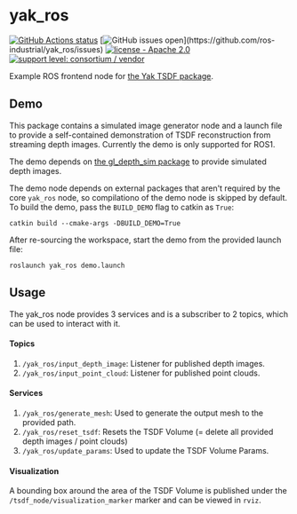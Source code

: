 # yak_ros

[![GitHub Actions status](https://github.com/ros-industrial/yak_ros/workflows/CI/badge.svg?branch=master)](https://github.com/ros-industrial/yak_ros/actions)
[![GitHub issues open](https://img.shields.io/github/issues/ros-industrial/yak_ros.svg?)](https://github.com/ros-industrial/yak_ros/issues)
[![license - Apache 2.0](https://img.shields.io/badge/License-Apache%202.0-blue.svg)](https://opensource.org/licenses/Apache-2.0)
[![support level: consortium / vendor](https://img.shields.io/badge/support%20level-consortium%20/%20vendor-brightgreen.png)](http://rosindustrial.org/news/2016/10/7/better-supporting-a-growing-ros-industrial-software-platform)

Example ROS frontend node for [the Yak TSDF package](https://github.com/ros-industrial/yak).

## Demo

This package contains a simulated image generator node and a launch file to provide a self-contained demonstration of TSDF reconstruction from streaming depth images. Currently the demo is only supported for ROS1.

The demo depends on [the gl_depth_sim package](https://github.com/Jmeyer1292/gl_depth_sim) to provide simulated depth images.

The demo node depends on external packages that aren't required by the core `yak_ros` node, so compilationo of the demo node is skipped by default. To build the demo, pass the `BUILD_DEMO` flag to catkin as `True`:

```
catkin build --cmake-args -DBUILD_DEMO=True
```

After re-sourcing the workspace, start the demo from the provided launch file:

```
roslaunch yak_ros demo.launch
```


## Usage

The yak_ros node provides 3 services and is a subscriber to 2 topics, which can be used to interact with it.


#### Topics

1. `/yak_ros/input_depth_image`: Listener for published depth images.
2. `/yak_ros/input_point_cloud`: Listener for published point clouds.


#### Services

1. `/yak_ros/generate_mesh`: Used to generate the output mesh to the provided path.
2. `/yak_ros/reset_tsdf`: Resets the TSDF Volume (= delete all provided depth images / point clouds)
3. `/yak_ros/update_params`: Used to update the TSDF Volume Params.


#### Visualization

A bounding box around the area of the TSDF Volume is published under the `/tsdf_node/visualization_marker` marker and can be viewed in `rviz`.
